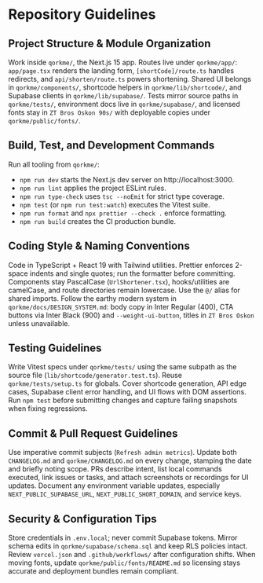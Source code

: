 # Repository Guidelines

## Project Structure & Module Organization
Work inside `qorkme/`, the Next.js 15 app. Routes live under `qorkme/app/`: `app/page.tsx` renders the landing form, `[shortCode]/route.ts` handles redirects, and `api/shorten/route.ts` powers shortening. Shared UI belongs in `qorkme/components/`, shortcode helpers in `qorkme/lib/shortcode/`, and Supabase clients in `qorkme/lib/supabase/`. Tests mirror source paths in `qorkme/tests/`, environment docs live in `qorkme/supabase/`, and licensed fonts stay in `ZT Bros Oskon 90s/` with deployable copies under `qorkme/public/fonts/`.

## Build, Test, and Development Commands
Run all tooling from `qorkme/`:
- `npm run dev` starts the Next.js dev server on http://localhost:3000.
- `npm run lint` applies the project ESLint rules.
- `npm run type-check` uses `tsc --noEmit` for strict type coverage.
- `npm test` (or `npm run test:watch`) executes the Vitest suite.
- `npm run format` and `npx prettier --check .` enforce formatting.
- `npm run build` creates the CI production bundle.

## Coding Style & Naming Conventions
Code in TypeScript + React 19 with Tailwind utilities. Prettier enforces 2-space indents and single quotes; run the formatter before committing. Components stay PascalCase (`UrlShortener.tsx`), hooks/utilities are camelCase, and route directories remain lowercase. Use the `@/` alias for shared imports. Follow the earthy modern system in `qorkme/docs/DESIGN_SYSTEM.md`: body copy in Inter Regular (400), CTA buttons via Inter Black (900) and `--weight-ui-button`, titles in `ZT Bros Oskon` unless unavailable.

## Testing Guidelines
Write Vitest specs under `qorkme/tests/` using the same subpath as the source file (`lib/shortcode/generator.test.ts`). Reuse `qorkme/tests/setup.ts` for globals. Cover shortcode generation, API edge cases, Supabase client error handling, and UI flows with DOM assertions. Run `npm test` before submitting changes and capture failing snapshots when fixing regressions.

## Commit & Pull Request Guidelines
Use imperative commit subjects (`Refresh admin metrics`). Update both `CHANGELOG.md` and `qorkme/CHANGELOG.md` on every change, stamping the date and briefly noting scope. PRs describe intent, list local commands executed, link issues or tasks, and attach screenshots or recordings for UI updates. Document any environment variable updates, especially `NEXT_PUBLIC_SUPABASE_URL`, `NEXT_PUBLIC_SHORT_DOMAIN`, and service keys.

## Security & Configuration Tips
Store credentials in `.env.local`; never commit Supabase tokens. Mirror schema edits in `qorkme/supabase/schema.sql` and keep RLS policies intact. Review `vercel.json` and `.github/workflows/` after configuration shifts. When moving fonts, update `qorkme/public/fonts/README.md` so licensing stays accurate and deployment bundles remain compliant.
